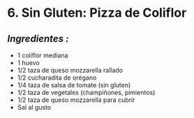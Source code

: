 # 6. Sin Gluten: Pizza de Coliflor


## *Ingredientes :*
- 1 coliflor mediana
- 1 huevo
- 1/2 taza de queso mozzarella rallado
- 1/2 cucharadita de orégano
- 1/4 taza de salsa de tomate (sin gluten)
- 1/2 taza de vegetales (champiñones, pimientos)
- 1/2 taza de queso mozzarella para cubrir
- Sal al gusto



